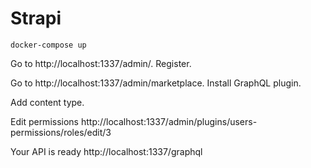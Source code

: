 # Strapi

```
docker-compose up
```

Go to http://localhost:1337/admin/. Register.

Go to http://localhost:1337/admin/marketplace. Install GraphQL plugin.

Add content type.

Edit permissions http://localhost:1337/admin/plugins/users-permissions/roles/edit/3

Your API is ready http://localhost:1337/graphql
